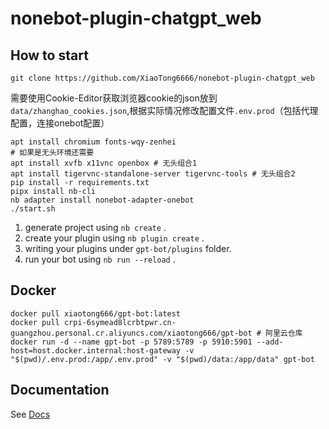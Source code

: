 # nonebot-plugin-chatgpt_web

## How to start
```
git clone https://github.com/XiaoTong6666/nonebot-plugin-chatgpt_web
```
需要使用Cookie-Editor获取浏览器cookie的json放到`data/zhanghao_cookies.json`,根据实际情况修改配置文件`.env.prod`（包括代理配置，连接onebot配置）
```
apt install chromium fonts-wqy-zenhei 
# 如果是无头环境还需要
apt install xvfb x11vnc openbox # 无头组合1
apt install tigervnc-standalone-server tigervnc-tools # 无头组合2
pip install -r requirements.txt
pipx install nb-cli
nb adapter install nonebot-adapter-onebot
./start.sh
```
1. generate project using `nb create` .
2. create your plugin using `nb plugin create` .
3. writing your plugins under `gpt-bot/plugins` folder.
4. run your bot using `nb run --reload` .
## Docker
```
docker pull xiaotong666/gpt-bot:latest
docker pull crpi-6symead8lcrbtpwr.cn-guangzhou.personal.cr.aliyuncs.com/xiaotong666/gpt-bot # 阿里云仓库
docker run -d --name gpt-bot -p 5789:5789 -p 5910:5901 --add-host=host.docker.internal:host-gateway -v "$(pwd)/.env.prod:/app/.env.prod" -v "$(pwd)/data:/app/data" gpt-bot
```

## Documentation

See [Docs](https://nonebot.dev/)
